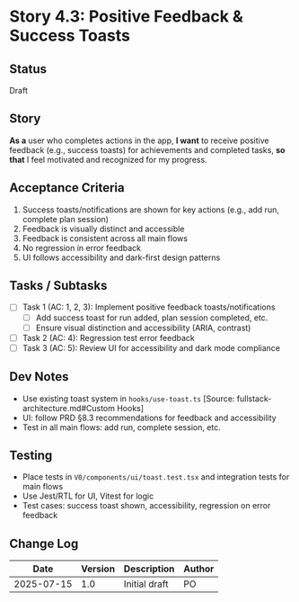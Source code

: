 # Story 4.3: Positive Feedback & Success Toasts

## Status
Draft

## Story
**As a** user who completes actions in the app,
**I want** to receive positive feedback (e.g., success toasts) for achievements and completed tasks,
**so that** I feel motivated and recognized for my progress.

## Acceptance Criteria
1. Success toasts/notifications are shown for key actions (e.g., add run, complete plan session)
2. Feedback is visually distinct and accessible
3. Feedback is consistent across all main flows
4. No regression in error feedback
5. UI follows accessibility and dark-first design patterns

## Tasks / Subtasks
- [ ] Task 1 (AC: 1, 2, 3): Implement positive feedback toasts/notifications
  - [ ] Add success toast for run added, plan session completed, etc.
  - [ ] Ensure visual distinction and accessibility (ARIA, contrast)
- [ ] Task 2 (AC: 4): Regression test error feedback
- [ ] Task 3 (AC: 5): Review UI for accessibility and dark mode compliance

## Dev Notes
- Use existing toast system in `hooks/use-toast.ts` [Source: fullstack-architecture.md#Custom Hooks]
- UI: follow PRD §8.3 recommendations for feedback and accessibility
- Test in all main flows: add run, complete session, etc.

## Testing
- Place tests in `V0/components/ui/toast.test.tsx` and integration tests for main flows
- Use Jest/RTL for UI, Vitest for logic
- Test cases: success toast shown, accessibility, regression on error feedback

## Change Log
| Date | Version | Description | Author |
|------|---------|-------------|--------|
| 2025-07-15 | 1.0 | Initial draft | PO | 